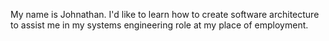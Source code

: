 My name is Johnathan. I'd like to learn how to create software architecture to assist me in my systems engineering role at my place of employment. 
